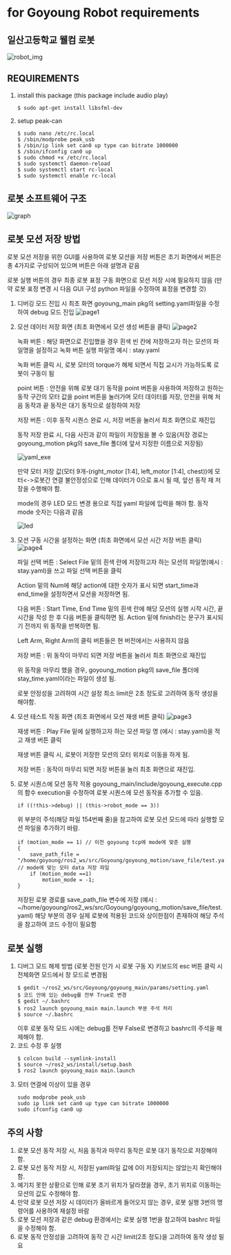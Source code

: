 # for Goyoung Robot requirements

## 일산고등학교 웰컴 로봇
![robot_img](https://github.com/user-attachments/assets/95d0d2ea-9817-4d80-a973-b84d2a3a39ed)

## REQUIREMENTS
1. install this package
    (this package include audio play)
    ```
    $ sudo apt-get install libsfml-dev
    ```
2. setup peak-can
    ```
    $ sudo nano /etc/rc.local
    $ /sbin/modprobe peak_usb
    $ /sbin/ip link set can0 up type can bitrate 1000000
    $ /sbin/ifconfig can0 up
    $ sudo chmod +x /etc/rc.local
    $ sudo systemctl daemon-reload
    $ sudo systemctl start rc-local
    $ sudo systemctl enable rc-local
    ```

## 로봇 소프트웨어 구조
![graph](https://github.com/user-attachments/assets/84b4240f-c5c0-4ea7-a8da-18ea5b70aa42)

## 로봇 모션 저장 방법
로봇 모션 저장을 위한 GUI를 사용하여 로봇 모션을 저장
버튼은 초기 화면에서 버튼은 총 4가지로 구성되어 있으며 버튼은 아래 설명과 같음

로봇 실행 버튼의 경우 최종 로봇 표정 구동 화면으로 모션 저장 시에 필요하지 않음 (만약 로봇 표정 변경 시 다음 GUI 구성 python 파일을 수정하여 표정을 변경할 것)

1. 디버깅 모드 진입 시 최초 화면
    goyoung_main pkg의 setting.yaml파일을 수정하여 debug 모드 진입
![page1](https://github.com/user-attachments/assets/0f5b2f58-51ae-49a6-8b9c-19f87ece614f)

2. 모션 데이터 저장 화면 (최초 화면에서 모션 생성 버튼을 클릭)
![page2](https://github.com/user-attachments/assets/1dc1c485-e454-4a7c-9bdd-29339b229199)
    
    녹화 버튼 : 해당 화면으로 진입했을 경우 흰색 빈 칸에 저장하고자 하는 모션의 파일명을 설정하고 녹화 버튼 실행
    파일명 예시 : stay.yaml

    녹화 버튼 클릭 시, 로봇 모터의 torque가 해제 되면서 직접 교시가 가능하도록 로봇이 구동이 됨

    point 버튼 : 안전을 위해 로봇 대기 동작을 point 버튼을 사용하여 저장하고 원하는 동작 구간의 모터 값을 point 버튼을 눌러가며 모터 데이터를 저장, 안전을 위해 처음 동작과 끝 동작은 대기 동작으로 설정하여 저장

    저장 버튼 : 이후 동작 시퀀스 완료 시, 저장 버튼을 눌러서 최초 화면으로 재진입
    
    동작 저장 완료 시, 다음 사진과 같이 파일이 저장됨을 볼 수 있음(저장 경로는 goyoung_motion pkg의 save_file 폴더에 앞서 지정한 이름으로 저장됨)

    ![yaml_exe](https://github.com/user-attachments/assets/6276bd27-f480-42e6-b3fb-dea2201d5fc8)

    만약 모터 저장 값(모터 9개-(right_motor [1:4], left_motor [1:4], chest))에 모터<->로봇간 연결 불안정성으로 인해 데이터가 0으로 표시 될 때, 앞선 동작 재 저장을 수행해야 함.

    mode의 경우 LED 모드 변경 용으로 직접 yaml 파일에 입력을 해야 함. 동작 mode 숫자는 다음과 같음
    
    ![led](https://github.com/user-attachments/assets/3d4c347b-b9c4-465d-a459-9a3d458a8e8f)


3. 모션 구동 시간을 설정하는 화면 (최초 화면에서 모션 시간 저장 버튼 클릭)
![page4](https://github.com/user-attachments/assets/4908dded-0881-4898-82a8-9a976c6a0565)

    파일 선택 버튼 : Select File 밑의 흰색 란에 저장하고자 하는 모션의 파일명(예시 : stay.yaml)을 쓰고 파일 선택 버튼을 클릭

    Action 밑의 Num에 해당 action에 대한 숫자가 표시 되면 start_time과 end_time을 설정하면서 모션을 저장하면 됨.

    다음 버튼 : Start Time, End Time 밑의 흰색 란에 해당 모션의 실행 시작 시간, 끝 시간을 작성 한 후 다음 버튼을 클릭하면 됨. Action 밑에 finish라는 문구가 표시되기 전까지 위 동작을 반복하면 됨.

    Left Arm, Right Arm의 클릭 버튼들은 현 버전에서는 사용하지 않음

    저장 버튼 : 위 동작이 마무리 되면 저장 버튼을 눌러서 최초 화면으로 재진입  

    위 동작을 마무리 했을 경우, goyoung_motion pkg의 save_file 폴더에 stay_time.yaml이라는 파일이 생성 됨.
   
    로봇 안정성을 고려하여 시간 설정 최소 limit은 2초 정도로 고려하여 동작 생성을 해야함.   

5. 모션 테스트 작동 화면 (최초 화면에서 모션 재생 버튼 클릭)
![page3](https://github.com/user-attachments/assets/12dbe85b-f6a5-4757-8f33-e091d7bea154)

    재생 버튼 : Play File 밑에 실행하고자 하는 모션 파일 명 (에시 : stay.yaml)을 적고 재생 버튼 클릭

    재생 버튼 클릭 시, 로봇이 저장한 모션의 모터 위치로 이동을 하게 됨.

    저장 버튼 : 동작이 마무리 되면 저장 버튼을 눌러 최초 화면으로 재진입.

6. 로봇 시퀀스에 모션 동작 적용
    goyoung_main/include/goyoung_execute.cpp의 함수 execution을 수정하여 로봇 시퀀스에 모션 동작을 추가할 수 있음.
    ```
    if ((!this->debug) || (this->robot_mode == 3))
    ```
    위 부분의 주석(해당 파일 154번째 줄)을 참고하여 로봇 모션 모드에 따라 실행할 모션 파일을 추가하기 바람.
    ```
    if (motion_mode == 1) // 이전 goyoung tcp에 mode에 맞춘 실행
    {
        save_path_file = "/home/goyoung/ros2_ws/src/Goyoung/goyoung_motion/save_file/test.yaml"; // mode에 맞는 모터 data 저장 파일
        if (motion_mode ==1)
            motion_mode = -1;
    }
    ```
    저장된 로봇 경로를 save_path_file 변수에 저장 (예시 : ~/home/goyoung/ros2_ws/src/Goyoung/goyoung_motion/save_file/test.yaml)
    해당 부분의 경우 실제 로봇에 적용된 코드와 상이한점이 존재하여 해당 주석을 참고하여 코드 수정이 필요함

## 로봇 실행
1. 디버그 모드 해제 방법 (로봇 전원 인가 시 로봇 구동 X)
    키보드의 esc 버튼 클릭 시 전체화면 모드에서 창 모드로 변경됨 
    ```
    $ gedit ~/ros2_ws/src/Goyoung/goyoung_main/params/setting.yaml
    $ 코드 안에 있는 debug를 전부 True로 변경
    $ gedit ~/.bashrc
    $ ros2 launch goyoung_main main.launch 부분 주석 처리
    $ source ~/.bashrc
    ```
    이후 로봇 동작 모드 시에는 debug를 전부 False로 변경하고 bashrc의 주석을 해제해야 함.
2. 코드 수정 후 실행
    ```
    $ colcon build --symlink-install
    $ source ~/ros2_ws/install/setup.bash
    $ ros2 launch goyoung_main main.launch
    ```
3. 모터 연결에 이상이 있을 경우
    ```
    sudo modprobe peak_usb
    sudo ip link set can0 up type can bitrate 1000000
    sudo ifconfig can0 up
    ```

## 주의 사항
1. 로봇 모션 동작 저장 시, 처음 동작과 마무리 동작은 로봇 대기 동작으로 저장해야 함.
2. 로봇 모션 동작 저장 시, 저장된 yaml파일 값에 0이 저장되지는 않았는지 확인해야 함.
3. 예기치 못한 상황으로 인해 로봇 초기 위치가 달라졌을 경우, 초기 위치로 이동하는 모션의 값도 수정해야 함.
4. 만약 로봇 모션 저장 시 데이터가 올바르게 들어오지 않는 경우, 로봇 실행 3번의 명령어를 사용하여 재설정 바람
5. 로봇 모션 저장과 같은 debug 환경에서는 로봇 실행 1번을 참고하여 bashrc 파일을 수정해야 함.
6. 로봇 동작 안정성을 고려하여 동작 간 시간 limit(2초 정도)을 고려하여 동작 생성 필요
